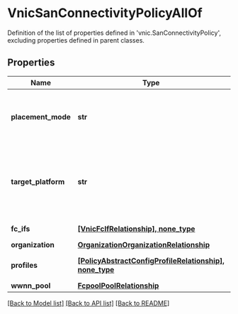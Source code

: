 # VnicSanConnectivityPolicyAllOf

Definition of the list of properties defined in 'vnic.SanConnectivityPolicy', excluding properties defined in parent classes.
## Properties
Name | Type | Description | Notes
------------ | ------------- | ------------- | -------------
**placement_mode** | **str** | The mode used for placement of vnics on network adapters. It can either be Auto or Custom. | [optional]  if omitted the server will use the default value of "custom"
**target_platform** | **str** | The platform for which the server profile is applicable. It can either be a server that is operating in standalone mode or which is attached to a Fabric Interconnect managed by Intersight. | [optional]  if omitted the server will use the default value of "Standalone"
**fc_ifs** | [**[VnicFcIfRelationship], none_type**](VnicFcIfRelationship.md) | An array of relationships to vnicFcIf resources. | [optional] 
**organization** | [**OrganizationOrganizationRelationship**](OrganizationOrganizationRelationship.md) |  | [optional] 
**profiles** | [**[PolicyAbstractConfigProfileRelationship], none_type**](PolicyAbstractConfigProfileRelationship.md) | An array of relationships to policyAbstractConfigProfile resources. | [optional] 
**wwnn_pool** | [**FcpoolPoolRelationship**](FcpoolPoolRelationship.md) |  | [optional] 

[[Back to Model list]](../README.md#documentation-for-models) [[Back to API list]](../README.md#documentation-for-api-endpoints) [[Back to README]](../README.md)


